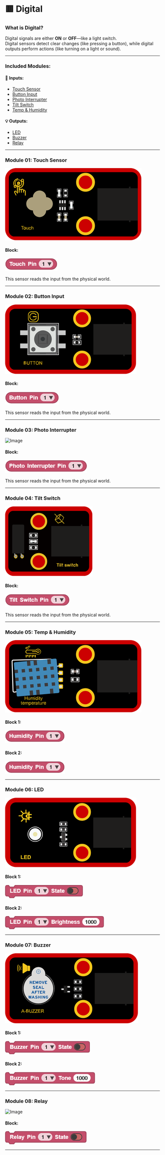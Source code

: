 # 🟥 Digital

### What is Digital?

Digital signals are either **ON** or **OFF**—like a light switch.  
Digital sensors detect clear changes (like pressing a button), while digital outputs perform actions (like turning on a light or sound).

---

### Included Modules:

#### 🔌 Inputs:
- [Touch Sensor](#module-01-touch-sensor)  
- [Button Input](#module-02-button-input)  
- [Photo Interrupter](#module-03-photo-interrupter)  
- [Tilt Switch](#module-04-tilt-switch)  
- [Temp & Humidity](#module-05-temp--humidity)

#### 💡 Outputs:
- [LED](#module-06-led)  
- [Buzzer](#module-07-buzzer)  
- [Relay](#module-08-relay)  

---

### Module 01: Touch Sensor

![](../Images/14.png)

#### Block:

![](../Images/25.png)

This sensor reads the input from the physical world.

---

### Module 02: Button Input

![](../Images/20.png)

#### Block:

![](../Images/21.png)

This sensor reads the input from the physical world.

---

### Module 03: Photo Interrupter

![Image](../Images/.png)

#### Block:

![](../Images/23.png)

This sensor reads the input from the physical world.

---

### Module 04: Tilt Switch

![](../Images/16.png)

#### Block:

![](../Images/24.png)

This sensor reads the input from the physical world.

---

### Module 05: Temp & Humidity

![](../Images/15.png)

#### Block 1:

![](../Images/26.png)

#### Block 2:

![](../Images/26.png)

---

### Module 06: LED

![](../Images/17.png)

#### Block 1:

![](../Images/29.png)

#### Block 2:

![](../Images/32.png)

---

### Module 07: Buzzer

![](../Images/18.png)

#### Block 1:

![](../Images/28.png)

#### Block 2:

![](../Images/31.png)

---

### Module 08: Relay

![Image](../Images/.png)


#### Block:

![](../Images/30.png)

---
